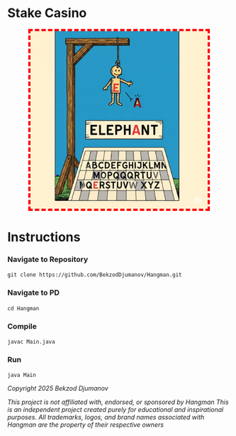 # Stake Casino
<p align="center">
  <img src="Hangman.png" alt="Hangman Logo" style="border: 5px dashed red; width: 400px;" />
</p>

# Instructions

### Navigate to Repository
```
git clone https://github.com/BekzodDjumanov/Hangman.git
```

### Navigate to PD
```
cd Hangman
```

### Compile
```
javac Main.java
```

### Run
```
java Main
```

_Copyright 2025 Bekzod Djumanov_

_This project is not affiliated with, endorsed, or sponsored by Hangman_
_This is an independent project created purely for educational and inspirational purposes._
_All trademarks, logos, and brand names associated with Hangman are the property of their respective owners_


